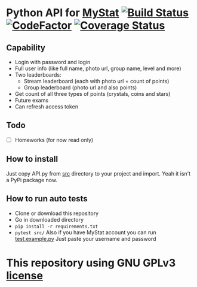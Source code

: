 # Python API for [MyStat](https://mystat.itstep.org/ru/auth/login/index) [![Build Status](https://travis-ci.com/Nereg/MyStatAPI.svg?branch=master)](https://travis-ci.com/Nereg/MyStatAPI) [![CodeFactor](https://www.codefactor.io/repository/github/nereg/mystatapi/badge/master)](https://www.codefactor.io/repository/github/nereg/mystatapi/overview/master) [![Coverage Status](https://coveralls.io/repos/github/Nereg/MyStatAPI/badge.svg?branch=master)](https://coveralls.io/github/Nereg/MyStatAPI?branch=master)
## Сapability
* Login with password and login 
* Full user info (like full name, photo url, group name, level and more)
* Two leaderboards:
  * Stream leaderboard (each with photo url + count of points)
  * Group leaderboard (photo url and also points)
* Get count of all three types of points (crystals, coins and stars)
* Future exams
* Can refresh access token
## Todo 
- [ ] Homeworks (for now read only)
## How to install
Just copy API.py from [src](/src) directory to your project and import.
Yeah it isn't a PyPi package now.
## How to run auto tests
- Clone or download this repository 
- Go in downloaded directory 
- `pip install -r requirements.txt`
- `pytest src/`
Also if you have MyStat account you can run [test.example.py](/test.example.py)
Just paste your username and password
# This repository using GNU GPLv3 [license](/LICENSE) 
